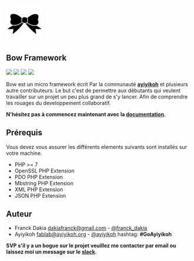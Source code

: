 <img src="https://raw.githubusercontent.com/bowphp/arts/master/bow.jpg" width="100">

## Bow Framework

<a href="https://bowphp.github.io" title="docs"><img src="https://img.shields.io/badge/docs-read%20docs-blue.svg?style=flat-square"/></a>
<a href="https://packagist.org/packages/bowphp/app" title="version"><img src="https://img.shields.io/packagist/v/bowphp/app.svg?style=flat-square"/></a>
<a href="https://github.com/bowphp/app/blob/master/LICENSE" title="license"><img src="https://img.shields.io/github/license/mashape/apistatus.svg?style=flat-square"/></a>
<a href="https://travis-ci.org/bowphp/app" title="Travis branch"><img src="https://img.shields.io/travis/bowphp/app/master.svg?style=flat-square"/></a>

Bow est un micro framework écrit Par la communauté **[ayiyikoh](http://ayiyikoh.org)** et plusieurs autre contributeurs. Le but c'est de permettre aux débutants qui veulent travailler sur un projet un peu plus grand de s'y lancer. Afin de comprendre les rouages du developpement collaboratif.

**N'hésitez pas à commencez maintenant avec la [documentation](https://bowphp.github.io).**

## Prérequis

Vous devez vous assurer les différents elements suivants sont installés sur votre machine.

- PHP >= 7
- OpenSSL PHP Extension
- PDO PHP Extension
- Mbstring PHP Extension
- XML PHP Extension
- JSON PHP Extension

## Auteur

- Franck Dakia <dakiafranck@gmail.com> - [@franck_dakia](https://twitter.com/franck_dakia)
- Ayiyikoh <fablab@ayiyikoh.org> - [@ayiyikoh](https://twitter.com/ayiyikoh) hashtag: __#GoAyiyikoh__

**SVP s'il y a un bogue sur le projet veuillez me contacter par email ou laissez moi un message sur le [slack](https://bowphp.slack.com).**
